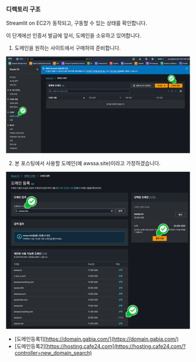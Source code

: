 ### <div id="Contents">**디렉토리 구조**</div>
Streamlit on EC2가 동작되고, 구동할 수 있는 상태를 확인합니다.

이 단계에선 인증서 발급에 앞서, 도메인을 소유하고 있어합니다.
1. 도메인을 원하는 사이트에서 구매하여 준비합니다.
<p align="center">
    <img src="./images/01_1route53.png"  width="900">
</p> 

2. 본 포스팅에서 사용할 도메인(예 awssa.site)이라고 가정하겠습니다.
<p align="center">
    <img src="./images/01_2route53.png"  width="900">
</p> 

- [도메인등록1][https://domain.gabia.com/](https://domain.gabia.com/)
- [도메인등록2][https://hosting.cafe24.com](https://hosting.cafe24.com/?controller=new_domain_search)

